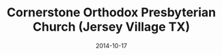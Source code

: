 ---
date: &id001 2014-10-17
end_date: null
location:
  address: 15230 Forest Trails Drive
  city: Jersey Village
  state: TX
minister:
- end: 2014-10-17
  name: Robert S. Arendale
  start: 2012-01-01
  type: Organizing Pastor
- end: null
  name: Robert S. Arendale
  start: 2014-10-17
  type: pastor
ministers:
- Robert S. Arendale
- Robert S. Arendale
name: Cornerstone Orthodox Presbyterian Church
names:
- end: 2014-10-17
  name: Cornerstone Orthodox Presbyterian Chapel
  start: 2012-01-01
- end: null
  name: Cornerstone Orthodox Presbyterian Church
  start: 2014-10-17
origination_date: *id001
raw_data: "TX   Jersey Village\nCornerstone Orthodox Presbyterian Chapel  (2012\u2013\
  October 17, 2014)\nCornerstone Orthodox Presbyterian Church  (October 17, 2014\u2013\
  \ )\nMeeting at Kids R Kids, 15230 Forest Trails Drive\nOrg. Pastor: Robert S. Arendale,\
  \ 2012\u201314\nPastor: Robert S. Arendale, 2014"
received_from: null
states:
- TX
status:
  active: true
  end_date: null
  reason: null
  received_from: null
  withdrawal_to: null
title: Cornerstone Orthodox Presbyterian Church (Jersey Village TX)

---